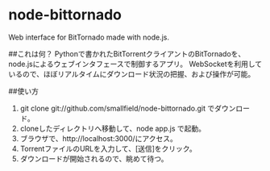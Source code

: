 node-bittornado
===============

Web interface for BitTornado made with node.js.


##これは何？
Pythonで書かれたBitTorrentクライアントのBitTornadoを、node.jsによるウェブインタフェースで制御するアプリ。
WebSocketを利用しているので、ほぼリアルタイムにダウンロード状況の把握、および操作が可能。

##使い方
1. git clone git://github.com/smallfield/node-bittornado.git でダウンロード。
2. cloneしたディレクトリへ移動して、node app.js で起動。
3. ブラウザで、http://localhost:3000/にアクセス。
4. TorrentファイルのURLを入力して、[送信]をクリック。
5. ダウンロードが開始されるので、眺めて待つ。